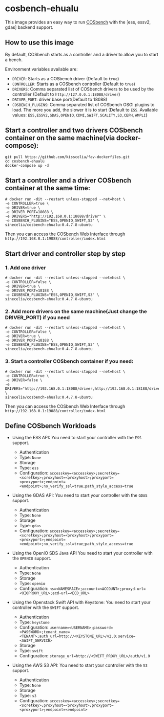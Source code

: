 # cosbench-ehualu

This image provides an easy way to run [COSbench](https://github.com/kisscelia/cosbench-ehualu.git) with the [ess, essv2, gdas] backend support.

## How to use this image

By default, COSbench starts as a controller and a driver to allow you to start
a bench.

Environment variables available are:  
- `DRIVER`: Starts as a COSbench driver (Default to `true`)
- `CONTROLLER`: Starts as a COSbench controller (Default to `true`)
- `DRIVERS`: Comma separated list of COSbench drivers to be used by the controller
 (Default to `http://127.0.0.1:18088/driver`)
- `DRIVER_PORT`: driver base port(Default to 18088)
- `COSBENCH_PLUGINS`: Comma separated list of COSbench OSGI plugins to load. The more you add, the slower it is to start (Default to `ESS`. Available values: `ESS,ESSV2,GDAS,OPENIO,CDMI,SWIFT,SCALITY,S3,CEPH,AMPLI`)

## Start a controller and two drivers COSbench container on the same machine(via docker-compose):
```console
git pull https://github.com/kisscelia/fav-dockerfiles.git
cd cosbench-ehualu
docker-compose up -d
```

## Start a controller and a driver COSbench container at the same time:  
```console
# docker run -dit --restart unless-stopped --net=host \
-e CONTROLLER=true \
-e DRIVER=true \
-e DRIVER_PORT=18088 \
-e DRIVERS="http://192.168.0.1:18088/driver" \
-e COSBENCH_PLUGINS="ESS,OPENIO,SWIFT,S3" \
sinecelia/cosbench-ehualu:0.4.7.8-ubuntu
```
Then you can access the COSbench Web Interface through `http://192.168.0.1:19088/controller/index.html`


## Start driver and controller step by step

### 1. Add one driver
```console
# docker run -dit --restart unless-stopped --net=host \
-e CONTROLLER=false \
-e DRIVER=true \
-e DRIVER_PORT=18188 \
-e COSBENCH_PLUGINS="ESS,OPENIO,SWIFT,S3" \
sinecelia/cosbench-ehualu:0.4.7.8-ubuntu
```

### 2. Add more drivers on the same machine(Just change the DRIVER_PORT) if you need

```console
# docker run -dit --restart unless-stopped --net=host \
-e CONTROLLER=false \
-e DRIVER=true \
-e DRIVER_PORT=18188 \
-e COSBENCH_PLUGINS="ESS,OPENIO,SWIFT,S3" \
sinecelia/cosbench-ehualu:0.4.7.8-ubuntu
```

### 3. Start a controller COSbench container if you need:  
```console
# docker run -dit --restart unless-stopped --net=host \
-e CONTROLLER=true \
-e DRIVER=false \
-e DRIVERS="http://192.168.0.1:18088/driver,http://192.168.0.1:18188/driver" \
sinecelia/cosbench-ehualu:0.4.7.8-ubuntu
```
Then you can access the COSbench Web Interface through `http://192.168.0.1:19088/controller/index.html`

## Define COSbench Workloads

- Using the ESS API:
You need to start your controller with the `ESS` support.
  * Authentication
  * Type: `None`
  * Storage
  * Type: `ess`
  * Configuration: `accesskey=<accesskey>;secretkey=<scretkey>;proxyhost=<proxyhost>;proxyport=<proxyport>;endpoint=<endpoint>;no_verify_ssl=true;path_style_access=true`

- Using the GDAS API:
You need to start your controller with the `GDAS` support.
  * Authentication
  * Type: `None`
  * Storage
  * Type: `gdas`
  * Configuration: `accesskey=<accesskey>;secretkey=<scretkey>;proxyhost=<proxyhost>;proxyport=<proxyport>;endpoint=<endpoint>;no_verify_ssl=true;path_style_access=true`

- Using the OpenIO SDS Java API
You need to start your controller with the `OPENIO` support.
  * Authentication
  * Type: `None`
  * Storage
  * Type: `openio`
  * Configuration: `ns=<NAMESPACE>;account=<ACCOUNT>;proxyd-url=<OIOPROXY_URL>;ecd-url=<ECD_URL>`

- Using the Openstack Swift API with Keystone:
You need to start your controller with the `SWIFT` support.
  * Authentication
  * Type: `keystone`
  * Configuration: `username=<USERNAME>;password=<PASSWORD>;tenant_name=<TENANT>;auth_url=http://<KEYSTONE_URL>/v2.0;service=<SWIFT_SERVICE>`
  * Storage
  * Type: `swift`
  * Configuration: `storage_url=http://<SWIFT_PROXY_URL>/auth/v1.0`

- Using the AWS S3 API:
You need to start your controller with the `S3` support.
  * Authentication
  * Type: `None`
  * Storage
  * Type: `s3`
  * Configuration: `accesskey=<accesskey>;secretkey=<scretkey>;proxyhost=<proxyhost>;proxyport=<proxyport>;endpoint=<endpoint>`

